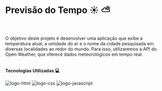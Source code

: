 # Previsão do Tempo ☀️ ⛅
<br>
<br>
O objetivo deste projeto é desenvolver uma aplicação que exibe a temperatura atual, a umidade do ar e o nome da cidade pesquisada em diversas localidades ao redor do mundo. Para isso, utilizaremos a API do Open Weather, que oferece dados meteorológicos em tempo real.
 <br>
<br>
<br>
<b>Tecnologias Utilizadas 💻</b> 
<br>
<br>
 <img src="https://img.shields.io/badge/HTML-239120?style=for-the-badge&logo=html5&logoColor=white" alt= " logo-html"/>
<img src="https://img.shields.io/badge/CSS-239120?&style=for-the-badge&logo=css3&logoColor=white" alt="logo-css" />
<img src="https://img.shields.io/badge/JavaScript-F7DF1E?style=for-the-badge&logo=javascript&logoColor=black" alt="logo-javascript" />
